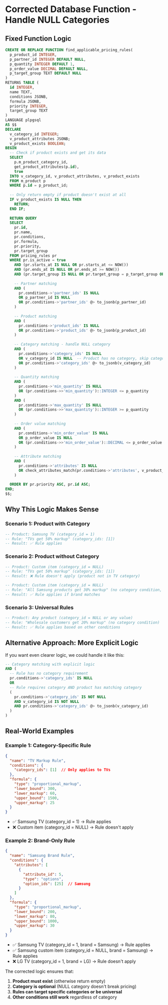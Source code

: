 # Corrected Database Function - Handle NULL Categories

## Fixed Function Logic

```sql
CREATE OR REPLACE FUNCTION find_applicable_pricing_rules(
  p_product_id INTEGER,
  p_partner_id INTEGER DEFAULT NULL,
  p_quantity INTEGER DEFAULT 1,
  p_order_value DECIMAL DEFAULT NULL,
  p_target_group TEXT DEFAULT NULL
)
RETURNS TABLE (
  id INTEGER,
  name TEXT,
  conditions JSONB,
  formula JSONB,
  priority INTEGER,
  target_group TEXT
)
LANGUAGE plpgsql
AS $$
DECLARE
  v_category_id INTEGER;
  v_product_attributes JSONB;
  v_product_exists BOOLEAN;
BEGIN
  -- Check if product exists and get its data
  SELECT 
    p.m_product_category_id,
    get_product_attributes(p.id),
    true
  INTO v_category_id, v_product_attributes, v_product_exists
  FROM m_product p 
  WHERE p.id = p_product_id;
  
  -- Only return empty if product doesn't exist at all
  IF v_product_exists IS NULL THEN
    RETURN;
  END IF;
  
  RETURN QUERY
  SELECT 
    pr.id,
    pr.name,
    pr.conditions,
    pr.formula,
    pr.priority,
    pr.target_group
  FROM pricing_rules pr
  WHERE pr.is_active = true
    AND (pr.starts_at IS NULL OR pr.starts_at <= NOW())
    AND (pr.ends_at IS NULL OR pr.ends_at >= NOW())
    AND (pr.target_group IS NULL OR pr.target_group = p_target_group OR p_target_group IS NULL)
    
    -- Partner matching
    AND (
      pr.conditions->'partner_ids' IS NULL 
      OR p_partner_id IS NULL
      OR pr.conditions->'partner_ids' @> to_jsonb(p_partner_id)
    )
    
    -- Product matching  
    AND (
      pr.conditions->'product_ids' IS NULL
      OR pr.conditions->'product_ids' @> to_jsonb(p_product_id)
    )
    
    -- Category matching - handle NULL category
    AND (
      pr.conditions->'category_ids' IS NULL
      OR v_category_id IS NULL  -- Product has no category, skip category rules
      OR pr.conditions->'category_ids' @> to_jsonb(v_category_id)
    )
    
    -- Quantity matching
    AND (
      pr.conditions->'min_quantity' IS NULL
      OR (pr.conditions->>'min_quantity')::INTEGER <= p_quantity
    )
    AND (
      pr.conditions->'max_quantity' IS NULL  
      OR (pr.conditions->>'max_quantity')::INTEGER >= p_quantity
    )
    
    -- Order value matching
    AND (
      pr.conditions->'min_order_value' IS NULL
      OR p_order_value IS NULL
      OR (pr.conditions->>'min_order_value')::DECIMAL <= p_order_value
    )
    
    -- Attribute matching
    AND (
      pr.conditions->'attributes' IS NULL
      OR check_attributes_match(pr.conditions->'attributes', v_product_attributes)
    )
    
  ORDER BY pr.priority ASC, pr.id ASC;
END;
$$;
```

## Why This Logic Makes Sense

### Scenario 1: Product with Category
```sql
-- Product: Samsung TV (category_id = 1)
-- Rule: "TVs get 50% markup" (category_ids: [1])
-- Result: ✅ Rule applies
```

### Scenario 2: Product without Category
```sql
-- Product: Custom item (category_id = NULL)
-- Rule: "TVs get 50% markup" (category_ids: [1]) 
-- Result: ❌ Rule doesn't apply (product not in TV category)

-- Product: Custom item (category_id = NULL)
-- Rule: "All Samsung products get 30% markup" (no category condition, brand attribute)
-- Result: ✅ Rule applies if brand matches
```

### Scenario 3: Universal Rules
```sql
-- Product: Any product (category_id = NULL or any value)
-- Rule: "Wholesale customers get 20% markup" (no category condition)
-- Result: ✅ Rule applies based on other conditions
```

## Alternative Approach: More Explicit Logic

If you want even clearer logic, we could handle it like this:

```sql
-- Category matching with explicit logic
AND (
  -- Rule has no category requirement
  pr.conditions->'category_ids' IS NULL
  OR
  -- Rule requires category AND product has matching category  
  (
    pr.conditions->'category_ids' IS NOT NULL 
    AND v_category_id IS NOT NULL
    AND pr.conditions->'category_ids' @> to_jsonb(v_category_id)
  )
)
```

## Real-World Examples

### Example 1: Category-Specific Rule
```json
{
  "name": "TV Markup Rule",
  "conditions": {
    "category_ids": [1]  // Only applies to TVs
  },
  "formula": {
    "type": "proportional_markup",
    "lower_bound": 300,
    "lower_markup": 60,
    "upper_bound": 1500, 
    "upper_markup": 25
  }
}
```
- ✅ Samsung TV (category_id = 1) → Rule applies
- ❌ Custom item (category_id = NULL) → Rule doesn't apply

### Example 2: Brand-Only Rule
```json
{
  "name": "Samsung Brand Rule", 
  "conditions": {
    "attributes": [
      {
        "attribute_id": 5,
        "type": "options",
        "option_ids": [25]  // Samsung
      }
    ]
  },
  "formula": {
    "type": "proportional_markup",
    "lower_bound": 200,
    "lower_markup": 80,
    "upper_bound": 1000,
    "upper_markup": 30
  }
}
```
- ✅ Samsung TV (category_id = 1, brand = Samsung) → Rule applies
- ✅ Samsung custom item (category_id = NULL, brand = Samsung) → Rule applies
- ❌ LG TV (category_id = 1, brand = LG) → Rule doesn't apply

The corrected logic ensures that:
1. **Product must exist** (otherwise return empty)
2. **Category is optional** (NULL category doesn't break pricing)
3. **Rules can target specific categories or be universal**
4. **Other conditions still work** regardless of category